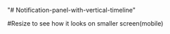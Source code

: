 "# Notification-panel-with-vertical-timeline" 

#Resize to see how it looks on smaller screen(mobile)
